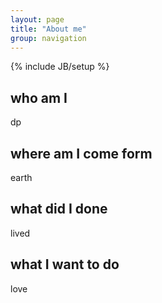 ```yaml
---
layout: page
title: "About me"
group: navigation
---
```

{% include JB/setup %}


## who am I

dp

## where am I come form

earth

## what did I done

lived

## what I want to do
love

